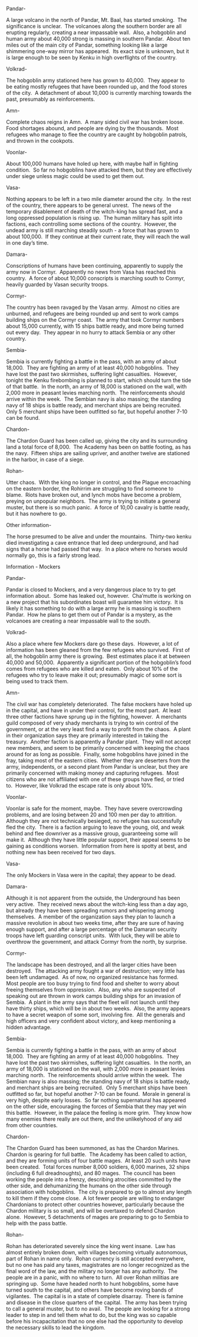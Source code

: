 
Pandar- 

A large volcano in the north of Pandar, Mt. Baal, has started smoking.  The significance is unclear.  The volcanoes along the southern border are all erupting regularly, creating a near impassable wall.  Also, a hobgoblin and human army about 40,000 strong is massing in southern Pandar.  About ten miles out of the main city of Pandar, something looking like a large shimmering one-way mirror has appeared.  Its exact size is unknown, but it is large enough to be seen by Kenku in high overflights of the country. 

Volkrad- 

The hobgoblin army stationed here has grown to 40,000.  They appear to be eating mostly refugees that have been rounded up, and the food stores of the city.  A detachment of about 10,000 is currently marching towards the past, presumably as reinforcements. 

Amn- 

Complete chaos reigns in Amn.  A many sided civil war has broken loose.  Food shortages abound, and people are dying by the thousands.  Most refugees who manage to flee the country are caught by hobgoblin patrols, and thrown in the cookpots. 

Voonlar- 

About 100,000 humans have holed up here, with maybe half in fighting condition.  So far no hobgoblins have attacked them, but they are effectively under siege unless magic could be used to get them out. 

Vasa- 

Nothing appears to be left in a two mile diameter around the city.  In the rest of the country, there appears to be general unrest.  The news of the temporary disablement of death of the witch-king has spread fast, and a long oppressed population is rising up.  The human military has split into factions, each controlling some sections of the country.  However, the undead army is still marching steadily south - a force that has grown to about 100,000.  If they continue at their current rate, they will reach the wall in one day’s time. 

Damara- 

Conscriptions of humans have been continuing, apparently to supply the army now in Cormyr.  Apparently no news from Vasa has reached this country.  A force of about 10,000 conscripts is marching south to Cormyr, heavily guarded by Vasan security troops. 

Cormyr- 

The country has been ravaged by the Vasan army.  Almost no cities are unburned, and refugees are being rounded up and sent to work camps building ships on the Cormyr coast.  The army that took Cormyr numbers about 15,000 currently, with 15 ships battle ready, and more being turned out every day.  They appear in no hurry to attack Sembia or any other country. 

Sembia- 

Sembia is currently fighting a battle in the pass, with an army of about 18,000.  They are fighting an army of at least 40,000 hobgoblins.  They have lost the past two skirmishes, suffering light casualties.  However, tonight the Kenku firebombing is planned to start, which should turn the tide of that battle.  In the north, an army of 18,000 is stationed on the wall, with 2,000 more in peasant levies marching north.  The reinforcements should arrive within the week.  The Sembian navy is also massing; the standing navy of 18 ships is battle ready, and merchant ships are being recruited.  Only 5 merchant ships have been outfitted so far, but hopeful another 7-10 can be found. 

Chardon- 

The Chardon Guard has been called up, giving the city and its surrounding land a total force of 8,000.  The Academy has been on battle footing, as has the navy.  Fifteen ships are sailing upriver, and another twelve are stationed in the harbor, in case of a siege.   

Rohan- 

Utter chaos.  With the king no longer in control, and the Plague encroaching on the eastern border, the Rohirrim are struggling to find someone to blame.  Riots have broken out, and lynch mobs have become a problem, preying on unpopular neighbors.  The army is trying to initiate a general muster, but there is so much panic.  A force of 10,00 cavalry is battle ready, but it has nowhere to go. 

Other information- 

The horse presumed to be alive and under the mountains.  Thirty-two kenku died investigating a cave entrance that led deep underground, and had signs that a horse had passed that way.  In a place where no horses would normally go, this is a fairly strong lead. 

Information - Mockers 

Pandar- 

Pandar is closed to Mockers, and a very dangerous place to try to get information about.  Some has leaked out, however.  Cha’mutte is working on a new project that his subordinates boast will guarantee him victory.  It is likely it has something to do with a large army he is massing is southern Pandar.  How he plans to get them out of Pandar is a mystery, as the volcanoes are creating a near impassable wall to the south. 

Volkrad- 

Also a place where few Mockers dare go these days.  However, a lot of information has been gleaned from the few refugees who survived.  First of all, the hobgoblin army there is growing.  Best estimates place it at between 40,000 and 50,000.  Apparently a significant portion of the hobgoblin’s food comes from refugees who are killed and eaten.  Only about 10% of the refugees who try to leave make it out; presumably magic of some sort is being used to track them.    

Amn- 

The civil war has completely deteriorated.  The false mockers have holed up in the capital, and have in under their control, for the most part.  At least three other factions have sprung up in the fighting, however.  A merchants guild composed of very shady merchants is trying to win control of the government, or at the very least find a way to profit from the chaos.  A plant in their organization says they are primarily interested in taking the treasury.  Another faction is apparently a Pandar plant.  They will not accept new members, and seem to be primarily concerned with keeping the chaos around for as long as possible.  Finally, some hobgoblins have joined in the fray, taking most of the eastern cities.  Whether they are deserters from the army, independents, or a second plant from Pandar is unclear, but they are primarily concerned with making money and capturing refugees.  Most citizens who are not affiliated with one of these groups have fled, or tried to.  However, like Volkrad the escape rate is only about 10%.  

Voonlar- 

Voonlar is safe for the moment, maybe.  They have severe overcrowding problems, and are losing between 20 and 100 men per day to attrition.  Although they are not technically besieged, no refugee has successfully fled the city.  There is a faction arguing to leave the young, old, and weak behind and flee downriver as a massive group, guaranteeing some will make it.  Although they have little popular support, their appeal seems to be gaining as conditions worsen.  Information from here is spotty at best, and nothing new has been received for two days. 

Vasa- 

The only Mockers in Vasa were in the capital; they appear to be dead. 

Damara- 

Although it is not apparent from the outside, the Underground has been very active.  They received news about the witch-king less than a day ago, but already they have been spreading rumors and whispering among themselves.  A member of the organization says they plan to launch a massive revolution in about two weeks time, after they are sure of having enough support, and after a large percentage of the Damaran security troops have left guarding conscript units.  With luck, they will be able to overthrow the government, and attack Cormyr from the north, by surprise.   

Cormyr- 

The landscape has been destroyed, and all the larger cities have been destroyed.  The attacking army fought a war of destruction; very little has been left undamaged.  As of now, no organized resistance has formed.  Most people are too busy trying to find food and shelter to worry about freeing themselves from oppression.  Also, any who are suspected of speaking out are thrown in work camps building ships for an invasion of Sembia.  A plant in the army says that the fleet will not launch until they have thirty ships, which will be in about two weeks.  Also, the army appears to have a secret weapon of some sort, involving fire.  All the generals and high officers and very confident about victory, and keep mentioning a hidden advantage. 

Sembia- 

Sembia is currently fighting a battle in the pass, with an army of about 18,000.  They are fighting an army of at least 40,000 hobgoblins.  They have lost the past two skirmishes, suffering light casualties.  In the north, an army of 18,000 is stationed on the wall, with 2,000 more in peasant levies marching north.  The reinforcements should arrive within the week.  The Sembian navy is also massing; the standing navy of 18 ships is battle ready, and merchant ships are being recruited.  Only 5 merchant ships have been outfitted so far, but hopeful another 7-10 can be found.  Morale in general is very high, despite early losses.  So far nothing supernatural has appeared on the other side, encouraging the forces of Sembia that they may yet win this battle.  However, in the palace the feeling is more grim.  They know how many enemies there really are out there, and the unlikelyhood of any aid from other countries.   

Chardon- 

The Chardon Guard has been summoned, as has the Chardon Marines.  Chardon is gearing for full battle.  The Academy has been called to action, and they are forming units of four battle mages.  At least 20 such units have been created.  Total forces number 8,000 soldiers, 6,000 marines, 32 ships (including 6 full dreadnoughts), and 80 mages.  The council has been working the people into a frenzy, describing atrocities committed by the other side, and dehumanizing the humans on the other side through association with hobgoblins.  The city is prepared to go to almost any length to kill them if they come close.  A lot fewer people are willing to endanger Chardonians to protect other countries however, particularly because the Chardon military is so small, and will be overtaxed to defend Chardon alone.  However, 5 detachments of mages are preparing to go to Sembia to help with the pass battle.   

Rohan- 

Rohan has deteriorated severely since the king went insane.  Law has almost entirely broken down, with villages becoming virtually autonomous, part of Rohan in name only.  Rohan currency is still accepted everywhere, but no one has paid any taxes, magistrates are no longer recognized as the final word of the law, and the military no longer has any authority.  The people are in a panic, with no where to turn.  All over Rohan militias are springing up.  Some have headed north to hunt hobgoblins, some have turned south to the capital, and others have become roving bands of vigilantes.  The capital is in a state of complete disarray.  There is famine and disease in the close quarters of the capital.  The army has been trying to call a general muster, but to no avail.  The people are looking for a strong leader to step in and tell them what to do, but the king was so capable before his incapacitation that no one else had the opportunity to develop the necessary skills to lead the kingdom.